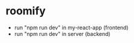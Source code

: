 # roomify


-  run "npm run dev" in my-react-app (frontend)
-  run "npm run dev" in server (backend)
